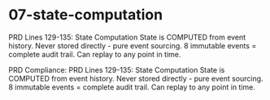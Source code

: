# 07-state-computation

PRD Lines 129-135: State Computation
State is COMPUTED from event history.
Never stored directly - pure event sourcing.
8 immutable events = complete audit trail.
Can replay to any point in time.

PRD Compliance:
PRD Lines 129-135: State Computation
State is COMPUTED from event history.
Never stored directly - pure event sourcing.
8 immutable events = complete audit trail.
Can replay to any point in time.